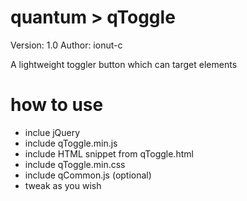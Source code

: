 # quantum > qToggle
Version: 1.0
Author: ionut-c

A lightweight toggler button which can target elements

# how to use
- inclue jQuery
- include qToggle.min.js
- include HTML snippet from qToggle.html
- include qToggle.min.css
- include qCommon.js (optional)
- tweak as you wish